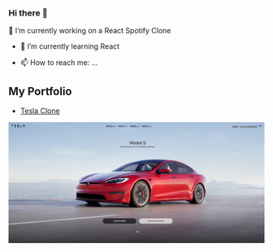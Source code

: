 ### Hi there 👋

🔭 I’m currently working on a React Spotify Clone
- 🌱 I’m currently learning React
<!-- - 👯 I’m looking to collaborate on ...
- 🤔 I’m looking for help with ...
- 💬 Ask me about ...
-->
- 📫 How to reach me: ...
<!-- 
- 😄 Pronouns: ...
- ⚡ Fun fact: ...
-->

## My Portfolio

- [Tesla Clone](https://affectionate-shirley-9321ea.netlify.app/)

![Home Page](/screenshots/Tesla-Clone.png "Home Page")
